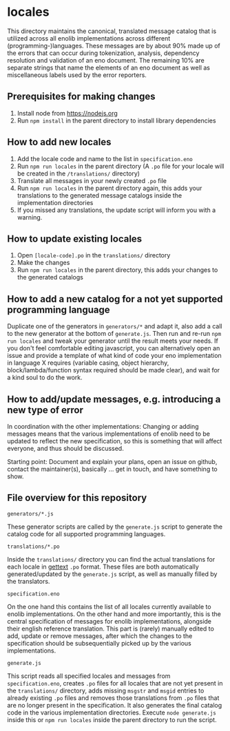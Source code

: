 # locales

This directory maintains the canonical, translated message catalog that is utilized across all enolib implementations across different (programming-)languages. These messages are by about 90% made up of the errors that can occur during tokenization, analysis, dependency resolution and validation of an eno document. The remaining 10% are separate strings that name the elements of an eno document as well as miscellaneous labels used by the error reporters.

## Prerequisites for making changes

1. Install node from https://nodejs.org
2. Run `npm install` in the parent directory to install library dependencies

## How to add new locales

1. Add the locale code and name to the list in `specification.eno`
2. Run `npm run locales` in the parent directory (A `.po` file for your locale will be created in the  `/translations/` directory)
3. Translate all messages in your newly created `.po` file
4. Run `npm run locales` in the parent directory again, this adds your translations to the generated message catalogs inside the implementation directories
5. If you missed any translations, the update script will inform you with a warning.

## How to update existing locales

1. Open `[locale-code].po` in the `translations/` directory
2. Make the changes
3. Run `npm run locales` in the parent directory, this adds your changes to the generated catalogs

## How to add a new catalog for a not yet supported programming language

Duplicate one of the generators in `generators/*` and adapt it, also add a call to the new generator at the bottom of `generate.js`. Then run and re-run `npm run locales` and tweak your generator until the result meets your needs. If you don't feel comfortable editing javascript, you can alternatively open an issue and provide a template of what kind of code your eno implementation in language X requires (variable casing, object hierarchy, block/lambda/function syntax required should be made clear), and wait for a kind soul to do the work.

## How to add/update messages, e.g. introducing a new type of error

In coordination with the other implementations: Changing or adding messages means that the various implementations of enolib need to be updated to reflect the new specification, so this is something that will affect everyone, and thus should be discussed.

Starting point: Document and explain your plans, open an issue on github, contact the maintainer(s), basically ... get in touch, and have something to show.

## File overview for this repository

`generators/*.js`

These generator scripts are called by the `generate.js` script to generate the catalog code for all supported programming languages.

`translations/*.po`

Inside the `translations/` directory you can find the actual translations for each locale in [gettext](https://en.wikipedia.org/wiki/Gettext) `.po` format. These files are both automatically generated/updated by the `generate.js` script, as well as manually filled by the translators.

`specification.eno`

On the one hand this contains the list of all locales currently available to enolib implementations. On the other hand and more importantly, this is the central specification of messages for enolib implementations, alongside their english reference translation. This part is (rarely) manually edited to add, update or remove messages, after which the changes to the specification should be subsequentially picked up by the various implementations.

`generate.js`

This script reads all specified locales and messages from `specification.eno`, creates `.po` files for all locales that are not yet present in the `translations/` directory, adds missing `msgstr` and `msgid` entries to already existing `.po` files and removes those translations from `.po` files that are no longer present in the specification. It also generates the final catalog code in the various implementation directories. Execute `node generate.js` inside this or `npm run locales` inside the parent directory to run the script.
